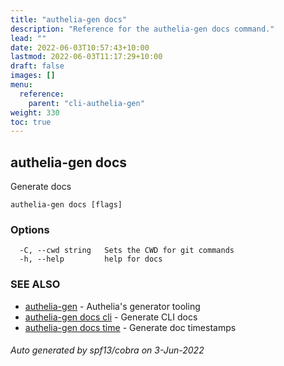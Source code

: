 ```yaml
---
title: "authelia-gen docs"
description: "Reference for the authelia-gen docs command."
lead: ""
date: 2022-06-03T10:57:43+10:00
lastmod: 2022-06-03T11:17:29+10:00
draft: false
images: []
menu:
  reference:
    parent: "cli-authelia-gen"
weight: 330
toc: true
---
```


## authelia-gen docs

Generate docs

```
authelia-gen docs [flags]
```

### Options

```
  -C, --cwd string   Sets the CWD for git commands
  -h, --help         help for docs
```

### SEE ALSO

* [authelia-gen](authelia-gen.md)	 - Authelia's generator tooling
* [authelia-gen docs cli](authelia-gen_docs_cli.md)	 - Generate CLI docs
* [authelia-gen docs time](authelia-gen_docs_time.md)	 - Generate doc timestamps

###### Auto generated by spf13/cobra on 3-Jun-2022
